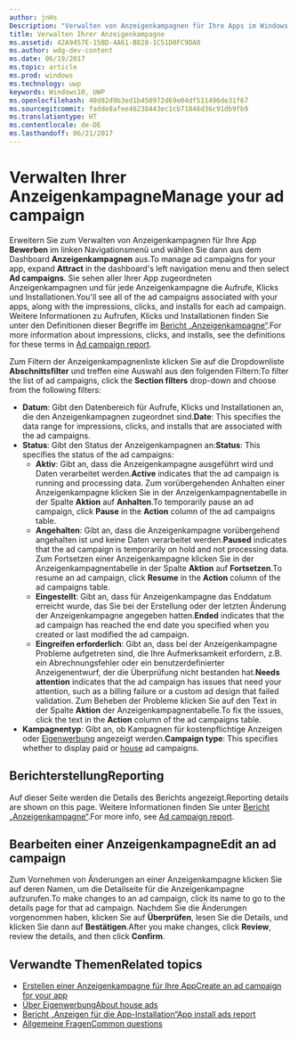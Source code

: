 ```yaml
---
author: jnHs
Description: "Verwalten von Anzeigenkampagnen für Ihre Apps im Windows Dev Center-Dashboard."
title: Verwalten Ihrer Anzeigenkampagne
ms.assetid: 42A9457E-15BD-4A61-B828-1C51D0FC9DA0
ms.author: wdg-dev-content
ms.date: 06/19/2017
ms.topic: article
ms.prod: windows
ms.technology: uwp
keywords: Windows10, UWP
ms.openlocfilehash: 40d82d9b3ed1b450972d69e04df511496de31f67
ms.sourcegitcommit: fadde8afee46238443ec1cb71846d36c91db9fb9
ms.translationtype: HT
ms.contentlocale: de-DE
ms.lasthandoff: 06/21/2017
---
```

# <a name="manage-your-ad-campaign"></a><span data-ttu-id="f3620-104">Verwalten Ihrer Anzeigenkampagne</span><span class="sxs-lookup"><span data-stu-id="f3620-104">Manage your ad campaign</span></span>


<span data-ttu-id="f3620-105">Erweitern Sie zum Verwalten von Anzeigenkampagnen für Ihre App **Bewerben** im linken Navigationsmenü und wählen Sie dann aus dem Dashboard **Anzeigenkampagnen** aus.</span><span class="sxs-lookup"><span data-stu-id="f3620-105">To manage ad campaigns for your app, expand **Attract** in the dashboard's left navigation menu and then select **Ad campaigns**.</span></span> <span data-ttu-id="f3620-106">Sie sehen aller Ihrer App zugeordneten Anzeigenkampagnen und für jede Anzeigenkampagne die Aufrufe, Klicks und Installationen.</span><span class="sxs-lookup"><span data-stu-id="f3620-106">You'll see all of the ad campaigns associated with your apps, along with the impressions, clicks, and installs for each ad campaign.</span></span> <span data-ttu-id="f3620-107">Weitere Informationen zu Aufrufen, Klicks und Installationen finden Sie unter den Definitionen dieser Begriffe im [Bericht „Anzeigenkampagne“](promote-your-app-report.md).</span><span class="sxs-lookup"><span data-stu-id="f3620-107">For more information about impressions, clicks, and installs, see the definitions for these terms in [Ad campaign report](promote-your-app-report.md).</span></span>

<span data-ttu-id="f3620-108">Zum Filtern der Anzeigenkampagnenliste klicken Sie auf die Dropdownliste **Abschnittsfilter** und treffen eine Auswahl aus den folgenden Filtern:</span><span class="sxs-lookup"><span data-stu-id="f3620-108">To filter the list of ad campaigns, click the **Section filters** drop-down and choose from the following filters:</span></span>

-   <span data-ttu-id="f3620-109">**Datum**: Gibt den Datenbereich für Aufrufe, Klicks und Installationen an, die den Anzeigenkampagnen zugeordnet sind.</span><span class="sxs-lookup"><span data-stu-id="f3620-109">**Date**: This specifies the data range for impressions, clicks, and installs that are associated with the ad campaigns.</span></span>
-   <span data-ttu-id="f3620-110">**Status**: Gibt den Status der Anzeigenkampagnen an:</span><span class="sxs-lookup"><span data-stu-id="f3620-110">**Status**: This specifies the status of the ad campaigns:</span></span>
    -   <span data-ttu-id="f3620-111">**Aktiv**: Gibt an, dass die Anzeigenkampagne ausgeführt wird und Daten verarbeitet werden.</span><span class="sxs-lookup"><span data-stu-id="f3620-111">**Active** indicates that the ad campaign is running and processing data.</span></span> <span data-ttu-id="f3620-112">Zum vorübergehenden Anhalten einer Anzeigenkampagne klicken Sie in der Anzeigenkampagnentabelle in der Spalte **Aktion** auf **Anhalten**.</span><span class="sxs-lookup"><span data-stu-id="f3620-112">To temporarily pause an ad campaign, click **Pause** in the **Action** column of the ad campaigns table.</span></span>
    -   <span data-ttu-id="f3620-113">**Angehalten**: Gibt an, dass die Anzeigenkampagne vorübergehend angehalten ist und keine Daten verarbeitet werden.</span><span class="sxs-lookup"><span data-stu-id="f3620-113">**Paused** indicates that the ad campaign is temporarily on hold and not processing data.</span></span> <span data-ttu-id="f3620-114">Zum Fortsetzen einer Anzeigenkampagne klicken Sie in der Anzeigenkampagnentabelle in der Spalte **Aktion** auf **Fortsetzen**.</span><span class="sxs-lookup"><span data-stu-id="f3620-114">To resume an ad campaign, click **Resume** in the **Action** column of the ad campaigns table.</span></span>
    -   <span data-ttu-id="f3620-115">**Eingestellt**: Gibt an, dass für Anzeigenkampagne das Enddatum erreicht wurde, das Sie bei der Erstellung oder der letzten Änderung der Anzeigenkampagne angegeben hatten.</span><span class="sxs-lookup"><span data-stu-id="f3620-115">**Ended** indicates that the ad campaign has reached the end date you specified when you created or last modified the ad campaign.</span></span>
    -   <span data-ttu-id="f3620-116">**Eingreifen erforderlich**: Gibt an, dass bei der Anzeigenkampagne Probleme aufgetreten sind, die Ihre Aufmerksamkeit erfordern, z.B. ein Abrechnungsfehler oder ein benutzerdefinierter Anzeigenentwurf, der die Überprüfung nicht bestanden hat.</span><span class="sxs-lookup"><span data-stu-id="f3620-116">**Needs attention** indicates that the ad campaign has issues that need your attention, such as a billing failure or a custom ad design that failed validation.</span></span> <span data-ttu-id="f3620-117">Zum Beheben der Probleme klicken Sie auf den Text in der Spalte **Aktion** der Anzeigenkampagnentabelle.</span><span class="sxs-lookup"><span data-stu-id="f3620-117">To fix the issues, click the text in the **Action** column of the ad campaigns table.</span></span>
-   <span data-ttu-id="f3620-118">**Kampagnentyp**: Gibt an, ob Kampagnen für kostenpflichtige Anzeigen oder [Eigenwerbung](about-house-ads.md) angezeigt werden.</span><span class="sxs-lookup"><span data-stu-id="f3620-118">**Campaign type**: This specifies whether to display paid or [house](about-house-ads.md) ad campaigns.</span></span>

## <a name="reporting"></a><span data-ttu-id="f3620-119">Berichterstellung</span><span class="sxs-lookup"><span data-stu-id="f3620-119">Reporting</span></span>


<span data-ttu-id="f3620-120">Auf dieser Seite werden die Details des Berichts angezeigt.</span><span class="sxs-lookup"><span data-stu-id="f3620-120">Reporting details are shown on this page.</span></span> <span data-ttu-id="f3620-121">Weitere Informationen finden Sie unter [Bericht „Anzeigenkampagne“](promote-your-app-report.md).</span><span class="sxs-lookup"><span data-stu-id="f3620-121">For more info, see [Ad campaign report](promote-your-app-report.md).</span></span>


## <a name="edit-an-ad-campaign"></a><span data-ttu-id="f3620-122">Bearbeiten einer Anzeigenkampagne</span><span class="sxs-lookup"><span data-stu-id="f3620-122">Edit an ad campaign</span></span>

<span data-ttu-id="f3620-123">Zum Vornehmen von Änderungen an einer Anzeigenkampagne klicken Sie auf deren Namen, um die Detailseite für die Anzeigenkampagne aufzurufen.</span><span class="sxs-lookup"><span data-stu-id="f3620-123">To make changes to an ad campaign, click its name to go to the details page for that ad campaign.</span></span> <span data-ttu-id="f3620-124">Nachdem Sie die Änderungen vorgenommen haben, klicken Sie auf **Überprüfen**, lesen Sie die Details, und klicken Sie dann auf **Bestätigen**.</span><span class="sxs-lookup"><span data-stu-id="f3620-124">After you make changes, click **Review**, review the details, and then click **Confirm**.</span></span>


## <a name="related-topics"></a><span data-ttu-id="f3620-125">Verwandte Themen</span><span class="sxs-lookup"><span data-stu-id="f3620-125">Related topics</span></span>


* [<span data-ttu-id="f3620-126">Erstellen einer Anzeigenkampagne für Ihre App</span><span class="sxs-lookup"><span data-stu-id="f3620-126">Create an ad campaign for your app</span></span>](create-an-ad-campaign-for-your-app.md)
* [<span data-ttu-id="f3620-127">Über Eigenwerbung</span><span class="sxs-lookup"><span data-stu-id="f3620-127">About house ads</span></span>](about-house-ads.md)
* [<span data-ttu-id="f3620-128">Bericht „Anzeigen für die App-Installation“</span><span class="sxs-lookup"><span data-stu-id="f3620-128">App install ads report</span></span>](app-install-ads-reports.md)
* [<span data-ttu-id="f3620-129">Allgemeine Fragen</span><span class="sxs-lookup"><span data-stu-id="f3620-129">Common questions</span></span>](common-questions.md)
 

 




